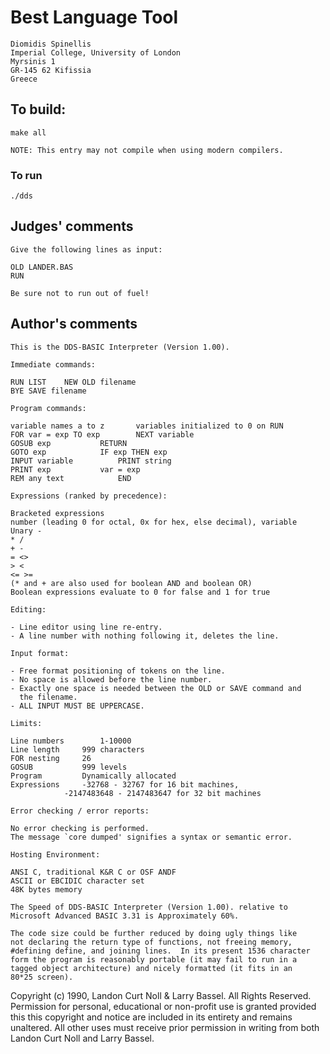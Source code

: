 # Best Language Tool

	Diomidis Spinellis
	Imperial College, University of London
	Myrsinis 1
	GR-145 62 Kifissia
	Greece

## To build:

	make all

	NOTE: This entry may not compile when using modern compilers.

### To run

	./dds

## Judges' comments

    Give the following lines as input:
    
	OLD LANDER.BAS
	RUN

    Be sure not to run out of fuel!

## Author's comments

    This is the DDS-BASIC Interpreter (Version 1.00). 

    Immediate commands:

	RUN	LIST	NEW	OLD filename
	BYE	SAVE filename

    Program commands:

	variable names a to z		variables initialized to 0 on RUN
	FOR var = exp TO exp		NEXT variable
	GOSUB exp			RETURN
	GOTO exp			IF exp THEN exp
	INPUT variable			PRINT string
	PRINT exp			var = exp
	REM any text			END

    Expressions (ranked by precedence):

	Bracketed expressions
	number (leading 0 for octal, 0x for hex, else decimal), variable
	Unary -
	* / 
	+ - 
	= <> 
	> < 
	<= >=
	(* and + are also used for boolean AND and boolean OR)
	Boolean expressions evaluate to 0 for false and 1 for true

    Editing:

	- Line editor using line re-entry.
	- A line number with nothing following it, deletes the line.

    Input format:

	- Free format positioning of tokens on the line.
	- No space is allowed before the line number.
	- Exactly one space is needed between the OLD or SAVE command and 
	  the filename.
	- ALL INPUT MUST BE UPPERCASE.

    Limits:

	Line numbers		1-10000
	Line length		999 characters
	FOR nesting		26
	GOSUB			999 levels
	Program			Dynamically allocated
	Expressions		-32768 - 32767 for 16 bit machines, 
				-2147483648 - 2147483647 for 32 bit machines

    Error checking / error reports:

	No error checking is performed.
	The message `core dumped' signifies a syntax or semantic error.

    Hosting Environment:

	ANSI C, traditional K&R C or OSF ANDF
	ASCII or EBCIDIC character set
	48K bytes memory

    The Speed of DDS-BASIC Interpreter (Version 1.00). relative to
    Microsoft Advanced BASIC 3.31 is Approximately 60%.

    The code size could be further reduced by doing ugly things like
    not declaring the return type of functions, not freeing memory,
    #defining define, and joining lines.  In its present 1536 character
    form the program is reasonably portable (it may fail to run in a
    tagged object architecture) and nicely formatted (it fits in an
    80*25 screen).

Copyright (c) 1990, Landon Curt Noll & Larry Bassel.
All Rights Reserved.  Permission for personal, educational or non-profit use is
granted provided this this copyright and notice are included in its entirety
and remains unaltered.  All other uses must receive prior permission in writing
from both Landon Curt Noll and Larry Bassel.
